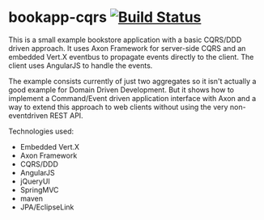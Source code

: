bookapp-cqrs [![Build Status](https://travis-ci.org/rvillars/bookapp-cqrs.png?branch=master)](https://travis-ci.org/rvillars/bookapp-cqrs)
============
This is a small example bookstore application with a basic CQRS/DDD driven approach.
It uses Axon Framework for server-side CQRS and an embedded Vert.X eventbus to propagate events directly to the client.
The client uses AngularJS to handle the events.

The example consists currently of just two aggregates so it isn't actually a good example for Domain Driven Development.
But it shows how to implement a Command/Event driven application interface with Axon and a way to extend this approach to
web clients without using the very non-eventdriven REST API.

Technologies used:
* Embedded Vert.X
* Axon Framework
* CQRS/DDD
* AngularJS
* jQueryUI
* SpringMVC
* maven
* JPA/EclipseLink



